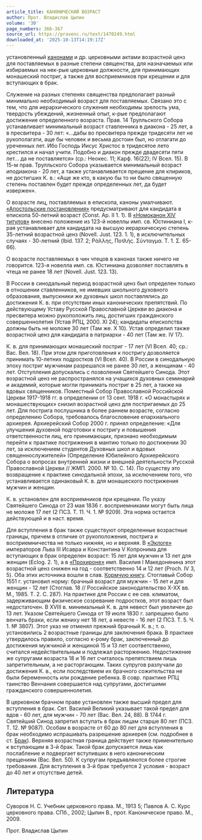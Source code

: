 ```yaml
---
article_title: КАНОНИЧЕСКИЙ ВОЗРАСТ
author: Прот. Владислав Цыпин
volume: '30'
page_numbers: 366-367
source_url: https://pravenc.ru/text/1470249.html
downloaded_at: '2025-10-13T14:19:17Z'
---
```


установленный [канонами](https://pravenc.ru/text/канонами.html) и др. церковными актами возрастной ценз для поставляемых в разные степени священства, для назначаемых или избираемых на нек-рые церковные должности, для принимающих монашеский постриг, а также для восприемников при крещении и для вступающих в брак.

Служение на разных степенях священства предполагает разный минимально необходимый возраст для поставляемых. Связано это с тем, что для иерархического служения необходимы зрелость ума, твердость убеждений, жизненный опыт, к-рые предполагают достижение определенного возраста. Прав. 14 Трулльского Собора устанавливает минимальный возраст ставленника в диакона - 25 лет, а в пресвитера - 30 лет: «...дабы во пресвитера прежде тридесяти лет не рукополагати, аще бы человек и весьма достоин был, но отлагати до уреченных лет. Ибо Господь Иисус Христос в тридесятое лето крестился и начал учити. Подобно и диакон прежде двадесяти пяти лет... да не поставляется» (ср.: Неокес. 11; Карф. 16(22); IV Всел. 15). В 15-м прав. Трулльского Собора указывается минимальный возраст иподиакона - 20 лет, а также устанавливается прещение для клириков, не достигших К. в.: «Аще же кто, в какую бы то ни было священную степень поставлен будет прежде определенных лет, да будет извержен».

О возрасте лиц, поставляемых в епископа, каноны умалчивают. [«Апостольские постановления»](<https://pravenc.ru/text/ Апостольские постановления .html>) предусматривают для кандидата в епископа 50-летний возраст (Const. Ap. II 1. 1). В [«Номоканон XIV титулов»](<https://pravenc.ru/text/ Номоканон XIV титулов .html>) внесено положение из 123-й новеллы имп. св. Юстиниана I, к-рая устанавливает для кандидата на высшую иерархическую степень 35-летний возрастной ценз (Novell. Just. 123. 1. 1), в исключительных случаях - 30-летний (Ibid. 137. 2; Ράλλης, Ποτλής. Σύνταγμα. Τ. 1. Σ. 65-66).

О возрасте поставляемых в чин чтецов в канонах также ничего не говорится. 123-я новелла имп. св. Юстиниана дозволяет поставлять в чтеца не ранее 18 лет (Novell. Just. 123. 13).

В России в синодальный период возрастной ценз был определен только в отношении ставленников, не имевших школьного духовного образования, выпускники же духовных школ поставлялись до достижения К. в. при отсутствии иных канонических препятствий. По действующему Уставу Русской Православной Церкви во диакона и пресвитера можно рукоположить лиц, достигших гражданского совершеннолетия (Устав РПЦ, 2000. XI 24); кандидаты епископства должны быть не моложе 30 лет (Там же. X 10). Устав определил также возрастной ценз для кандидата в патриархи - 40 лет (Там же. IV 17).

К. в. для принимающих монашеский постриг - 17 лет (VI Всел. 40; ср.: Вас. Вел. 18). При этом для приготовления к постригу дозволяется принимать 10-летних подростков (VI Всел. 40). В России в синодальную эпоху постриг мужчинам разрешался не ранее 30 лет, а женщинам - 40 лет. Отступления допускались с позволения Святейшего Синода. Этот возрастной ценз не распространялся на учащихся духовных семинарий и академий, которые могли принимать постриг в 25 лет, а также на вдовых священников. Поместный Собор Православной Российской Церкви 1917-1918 гг. в определении от 13 сент. 1918 г. «О монастырях и монашествующих» снизил возрастной ценз для постригаемых до 25 лет. Для пострига послушника в более раннем возрасте, согласно определению Собора, требовалось благословение епархиального архиерея. Архиерейский Собор 2000 г. принял определение: «Для улучшения духовной подготовки к постригу и повышения ответственности лиц, его принимающих, признано необходимым перейти к практике пострижения в мантию только по достижении 30 лет, за исключением студентов Духовных школ и вдовых священнослужителей» (Определение Юбилейного Архиерейского Собора о вопросах внутренней жизни и внешней деятельности Русской Православной Церкви // ЖМП. 2000. № 10. С. 14). По существу это возвращение к практике синодальной эпохи, за исключением того, что устанавливается одинаковый К. в. для монашеского пострижения мужчин и женщин.

К. в. установлен для восприемников при крещении. По указу Святейшего Синода от 23 мая 1836 г. восприемниками могут быть лица не моложе 17 лет (2 ПСЗ. Т. 11. Ч. 1. № 9209). Эта норма остается действующей и в наст. время.

Для вступления в брак также существуют определенные возрастные границы, причем в отличие от рукоположения, пострига и восприемничества не только нижняя, но и верхняя. В [«Эклоге»](<https://pravenc.ru/text/ Эклоге .html>) императоров Льва III Исавра и Константина V Копронима для вступающих в брак определен возраст: 15 лет для мужчин и 13 лет для женщин (Eclog. 2. 1), а в [«Прохироне»](<https://pravenc.ru/text/ Прохироне .html>) имп. Василия I Македонянина этот возрастной ценз снижен на год - соответственно 14 и 12 лет (Proch. IV 3, 5). Оба этих источника вошли в слав. [Кормчую книгу](<https://pravenc.ru/text/Кормчую книгу.html>). Стоглавый Собор 1551 г. установил норму: брачный возраст для мужчин - 15 лет и для женщин - 12 лет (Стоглав. 18 // Российское законодательство X-XX вв. М., 1985. Т. 2. С. 287). На практике для России с ее сев. климатом, задерживающим физическое созревание подростков, этот возраст был недостаточен. В XVIII в. минимальный К. в. для невест был увеличен до 13 лет. Указом Святейшего Синода от 19 июля 1830 г. запрещено было венчать браки, если жениху нет 18 лет, а невесте - 16 лет (2 ПСЗ. Т. 5. Ч. 1. № 3807). Этот указ не отменял прежний брачный К. в.; т. о. установились 2 возрастные границы для заключения брака. В практике утвердилось правило, согласно к-рому брак, заключенный до достижения мужчиной и женщиной 15 и 13 лет соответственно, считался недействительным и подлежал расторжению. Недостижение же супругами возраста 18 и 16 лет считалось препятствием лишь запретительным, а не расторгающим. Таких супругов разлучали до достижения К. в., если последствием их брачного сожительства не были беременность или рождение ребенка. В совр. практике РПЦ таинство Венчания совершается над супругами, достигшими гражданского совершеннолетия.

В церковном брачном праве установлен также высший предел для вступления в брак. Свт. Василий Великий указывает такой предел для вдов - 60 лет, для мужчин - 70 лет (Вас. Вел. 24, 88). В 1744 г. Святейший Синод запретил вступать в брак лицам старше 80 лет (ПСЗ. Т. 12. № 9087). Особам в возрасте от 60 до 80 лет для вступления в брак необходимо испрашивать разрешение архиерея (см. подробнее в ст. [Брак](https://pravenc.ru/text/Брак.html)). Верхняя возрастная граница действует также применительно к вступающим в 3-й брак. Такой брак допускается лишь как послабление и подвергает вступивших в него каноническим прещениям (Вас. Вел. 50). К супругам предъявляются более строгие требования. Для вступления в 3-й брак требуется 2 условия - возраст до 40 лет и отсутствие детей.

## Литература

Суворов Н. С. Учебник церковного права. М., 1913 5; Павлов А. С. Курс церковного права. СПб., 2002; Цыпин В., прот. Каноническое право. М., 2009.

Прот. Владислав Цыпин
